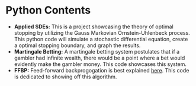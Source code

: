 # Python Contents
- **Applied SDEs:** This is a project showcasing the theory of optimal stopping by utilizing the Gauss Markovian Ornstein-Uhlenbeck process. This python code will simulate a stochastic differential equation, create a optimal stopping boundary, and graph the results. 
- **Martingale Betting:** A martingale betting system postulates that if a gambler had infinite wealth, there would be a point where a bet would evidently make the gambler money. This code showcases this system. 
- **FFBP:** Feed-forward backprogogation is best explained [here](https://mlfromscratch.com/neural-networks-explained/#/). This code is dedicated to showing off this algorithm. 

